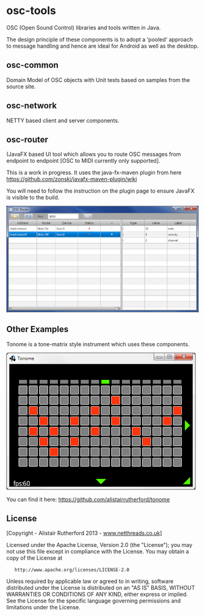 osc-tools
=========

OSC (Open Sound Control) libraries and tools written in Java. 

The design principle of these components is to adopt a 'pooled' approach to message handling and hence are ideal for Android as well as the desktop.

osc-common 
-----------
Domain Model of OSC objects with Unit tests based on samples from the source site.

osc-network 
-----------
NETTY based client and server components.

osc-router 
-----------
(JavaFX based UI tool which allows you to route OSC messages from endpoint to endpoint [OSC to MIDI currently only supported].

This is a work in progress. It uses the java-fx-maven plugin from here https://github.com/zonski/javafx-maven-plugin/wiki

You will need to follow the instruction on the plugin page to ensure JavaFX is visible to the build.

![User interface](https://github.com/alistairrutherford/images/raw/master/oscrouterfx.png)

Other Examples
--------------
Tonome is a tone-matrix style instrument which uses these components.

![Menu](https://github.com/alistairrutherford/images/raw/master/tonome1.png)

You can find it here: https://github.com/alistairrutherford/tonome

License
--------
[Copyright - Alistair Rutherford 2013 - www.netthreads.co.uk]

Licensed under the Apache License, Version 2.0 (the "License");
   you may not use this file except in compliance with the License.
   You may obtain a copy of the License at

       http://www.apache.org/licenses/LICENSE-2.0

   Unless required by applicable law or agreed to in writing, software
   distributed under the License is distributed on an "AS IS" BASIS,
   WITHOUT WARRANTIES OR CONDITIONS OF ANY KIND, either express or implied.
   See the License for the specific language governing permissions and
   limitations under the License.
